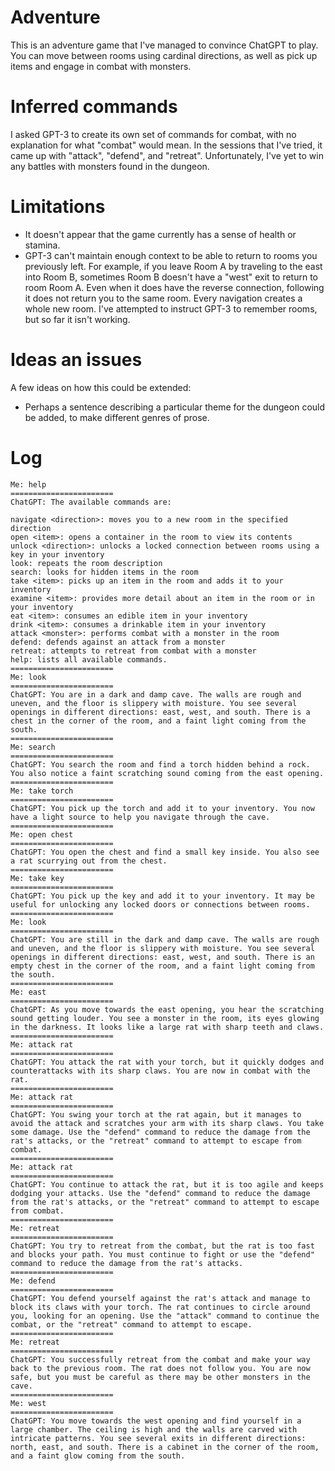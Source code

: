 # Adventure

This is an adventure game that I've managed to convince ChatGPT to play.
You can move between rooms using cardinal directions, as well as pick
up items and engage in combat with monsters.

# Inferred commands

I asked GPT-3 to create its own set of commands for combat, with no
explanation for what "combat" would mean. In the sessions that I've
tried, it came up with "attack", "defend", and "retreat". Unfortunately,
I've yet to win any battles with monsters found in the dungeon.

# Limitations

 - It doesn't appear that the game currently has a sense of health or
   stamina.
 - GPT-3 can't maintain enough context to be able to return to rooms you
   previously left. For example, if you leave Room A by traveling to the
   east into Room B, sometimes Room B doesn't have a "west" exit to return
   to room Room A. Even when it does have the reverse connection, following
   it does not return you to the same room. Every navigation creates a
   whole new room. I've attempted to instruct GPT-3 to remember rooms,
   but so far it isn't working.

# Ideas an issues

A few ideas on how this could be extended:

 - Perhaps a sentence describing a particular theme for the dungeon could
   be added, to make different genres of prose.
 
# Log

 ```
Me: help
=======================
ChatGPT: The available commands are:

navigate <direction>: moves you to a new room in the specified direction
open <item>: opens a container in the room to view its contents
unlock <direction>: unlocks a locked connection between rooms using a key in your inventory
look: repeats the room description
search: looks for hidden items in the room
take <item>: picks up an item in the room and adds it to your inventory
examine <item>: provides more detail about an item in the room or in your inventory
eat <item>: consumes an edible item in your inventory
drink <item>: consumes a drinkable item in your inventory
attack <monster>: performs combat with a monster in the room
defend: defends against an attack from a monster
retreat: attempts to retreat from combat with a monster
help: lists all available commands.
=======================
Me: look
=======================
ChatGPT: You are in a dark and damp cave. The walls are rough and uneven, and the floor is slippery with moisture. You see several openings in different directions: east, west, and south. There is a chest in the corner of the room, and a faint light coming from the south.
=======================
Me: search
=======================
ChatGPT: You search the room and find a torch hidden behind a rock. You also notice a faint scratching sound coming from the east opening.
=======================
Me: take torch
=======================
ChatGPT: You pick up the torch and add it to your inventory. You now have a light source to help you navigate through the cave.
=======================
Me: open chest
=======================
ChatGPT: You open the chest and find a small key inside. You also see a rat scurrying out from the chest.
=======================
Me: take key
=======================
ChatGPT: You pick up the key and add it to your inventory. It may be useful for unlocking any locked doors or connections between rooms.
=======================
Me: look
=======================
ChatGPT: You are still in the dark and damp cave. The walls are rough and uneven, and the floor is slippery with moisture. You see several openings in different directions: east, west, and south. There is an empty chest in the corner of the room, and a faint light coming from the south.
=======================
Me: east
=======================
ChatGPT: As you move towards the east opening, you hear the scratching sound getting louder. You see a monster in the room, its eyes glowing in the darkness. It looks like a large rat with sharp teeth and claws.
=======================
Me: attack rat
=======================
ChatGPT: You attack the rat with your torch, but it quickly dodges and counterattacks with its sharp claws. You are now in combat with the rat.
=======================
Me: attack rat
=======================
ChatGPT: You swing your torch at the rat again, but it manages to avoid the attack and scratches your arm with its sharp claws. You take some damage. Use the "defend" command to reduce the damage from the rat's attacks, or the "retreat" command to attempt to escape from combat.
=======================
Me: attack rat
=======================
ChatGPT: You continue to attack the rat, but it is too agile and keeps dodging your attacks. Use the "defend" command to reduce the damage from the rat's attacks, or the "retreat" command to attempt to escape from combat.
=======================
Me: retreat
=======================
ChatGPT: You try to retreat from the combat, but the rat is too fast and blocks your path. You must continue to fight or use the "defend" command to reduce the damage from the rat's attacks.
=======================
Me: defend
=======================
ChatGPT: You defend yourself against the rat's attack and manage to block its claws with your torch. The rat continues to circle around you, looking for an opening. Use the "attack" command to continue the combat, or the "retreat" command to attempt to escape.
=======================
Me: retreat
=======================
ChatGPT: You successfully retreat from the combat and make your way back to the previous room. The rat does not follow you. You are now safe, but you must be careful as there may be other monsters in the cave.
=======================
Me: west
=======================
ChatGPT: You move towards the west opening and find yourself in a large chamber. The ceiling is high and the walls are carved with intricate patterns. You see several exits in different directions: north, east, and south. There is a cabinet in the corner of the room, and a faint glow coming from the south.
```